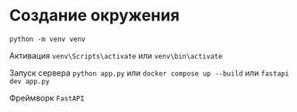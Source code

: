  # Создание окружения

 `python -m venv venv`

Активация
 `venv\Scripts\activate`
 или
 `venv\bin\activate`

 Запуск сервера
 `python app.py`
 или
 `docker compose up --build`
 или
 `fastapi dev app.py`

Фреймворк `FastAPI`